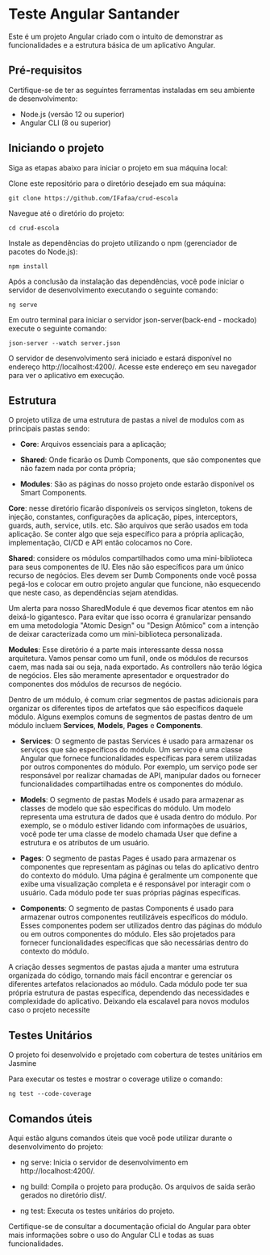 # Teste Angular Santander
Este é um projeto Angular criado com o intuito de demonstrar as funcionalidades e a estrutura básica de um aplicativo Angular.

## Pré-requisitos
Certifique-se de ter as seguintes ferramentas instaladas em seu ambiente de desenvolvimento:

* Node.js (versão 12 ou superior)
* Angular CLI (8 ou superior)

## Iniciando o projeto
Siga as etapas abaixo para iniciar o projeto em sua máquina local:

Clone este repositório para o diretório desejado em sua máquina:

```
git clone https://github.com/IFafaa/crud-escola
```

Navegue até o diretório do projeto:

```
cd crud-escola
```

Instale as dependências do projeto utilizando o npm (gerenciador de pacotes do Node.js):

```
npm install
```

Após a conclusão da instalação das dependências, você pode iniciar o servidor de desenvolvimento executando o seguinte comando:

```
ng serve
```

Em outro terminal para iniciar o servidor json-server(back-end - mockado) execute o seguinte comando:

```
json-server --watch server.json
```

O servidor de desenvolvimento será iniciado e estará disponível no endereço http://localhost:4200/. Acesse este endereço em seu navegador para ver o aplicativo em execução.

## Estrutura

O projeto utiliza de uma estrutura de pastas a nivel de modulos com as principais pastas sendo:

* <b>Core</b>: Arquivos essenciais para a aplicação;

* <b>Shared</b>: Onde ficarão os Dumb Components, que são componentes que não fazem nada por conta própria;

* <b>Modules</b>: São as páginas do nosso projeto onde estarão disponível os Smart Components.

<b>Core</b>: nesse diretório ficarão disponíveis os serviços singleton, tokens de injeção, constantes, configurações da aplicação, pipes, interceptors, guards, auth, service, utils. etc. São arquivos que serão usados em toda aplicação. Se conter algo que seja específico para a própria aplicação, implementação, CI/CD e API então colocamos no Core.

<b>Shared</b>: considere os módulos compartilhados como uma mini-biblioteca para seus componentes de IU. Eles não são específicos para um único recurso de negócios. Eles devem ser Dumb Components onde você possa pegá-los e colocar em outro projeto angular que funcione, não esquecendo que neste caso, as dependências sejam atendidas.

Um alerta para nosso SharedModule é que devemos ficar atentos em não deixá-lo gigantesco. Para evitar que isso ocorra é granularizar pensando em uma metodologia "Atomic Design" ou "Design Atômico" com a intenção de deixar caracterizada como um mini-biblioteca personalizada.

<b>Modules</b>: Esse diretório é a parte mais interessante dessa nossa arquitetura. Vamos pensar como um funil, onde os módulos de recursos caem, mas nada sai ou seja, nada exportado. As controllers não terão lógica de negócios. Eles são meramente apresentador e orquestrador do componentes dos módulos de recursos de negócio.

Dentro de um módulo, é comum criar segmentos de pastas adicionais para organizar os diferentes tipos de artefatos que são específicos daquele módulo. Alguns exemplos comuns de segmentos de pastas dentro de um módulo incluem  <b>Services</b>,  <b>Models</b>, <b>Pages</b> e <b>Components</b>.

* <b>Services</b>: O segmento de pastas Services é usado para armazenar os serviços que são específicos do módulo. Um serviço é uma classe Angular que fornece funcionalidades específicas para serem utilizadas por outros componentes do módulo. Por exemplo, um serviço pode ser responsável por realizar chamadas de API, manipular dados ou fornecer funcionalidades compartilhadas entre os componentes do módulo.

* <b>Models</b>: O segmento de pastas Models é usado para armazenar as classes de modelo que são específicas do módulo. Um modelo representa uma estrutura de dados que é usada dentro do módulo. Por exemplo, se o módulo estiver lidando com informações de usuários, você pode ter uma classe de modelo chamada User que define a estrutura e os atributos de um usuário.

* <b>Pages</b>: O segmento de pastas Pages é usado para armazenar os componentes que representam as páginas ou telas do aplicativo dentro do contexto do módulo. Uma página é geralmente um componente que exibe uma visualização completa e é responsável por interagir com o usuário. Cada módulo pode ter suas próprias páginas específicas.

* <b>Components</b>: O segmento de pastas Components é usado para armazenar outros componentes reutilizáveis específicos do módulo. Esses componentes podem ser utilizados dentro das páginas do módulo ou em outros componentes do módulo. Eles são projetados para fornecer funcionalidades específicas que são necessárias dentro do contexto do módulo.

A criação desses segmentos de pastas ajuda a manter uma estrutura organizada do código, tornando mais fácil encontrar e gerenciar os diferentes artefatos relacionados ao módulo. Cada módulo pode ter sua própria estrutura de pastas específica, dependendo das necessidades e complexidade do aplicativo. Deixando ela escalavel para novos modulos caso o projeto necessite

## Testes Unitários

O projeto foi desenvolvido e projetado com cobertura de testes unitários em Jasmine 

Para executar os testes e mostrar o coverage utilize o comando:

```
ng test --code-coverage
```

## Comandos úteis

Aqui estão alguns comandos úteis que você pode utilizar durante o desenvolvimento do projeto:

* ng serve: Inicia o servidor de desenvolvimento em http://localhost:4200/.

* ng build: Compila o projeto para produção. Os arquivos de saída serão gerados no diretório dist/.

* ng test: Executa os testes unitários do projeto.

Certifique-se de consultar a documentação oficial do Angular para obter mais informações sobre o uso do Angular CLI e todas as suas funcionalidades.
